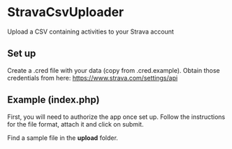 # StravaCsvUploader

Upload a CSV containing activities to your Strava account

## Set up

Create a .cred file with your data (copy from .cred.example). Obtain those credentials from here: https://www.strava.com/settings/api


## Example (index.php)

First, you will need to authorize the app once set up.
Follow the instructions for the file format, attach it and click on submit.

Find a sample file in the **upload** folder.
